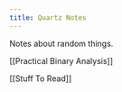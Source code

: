 ```yaml
---
title: Quartz Notes
---
```

Notes about random things.

[[Practical Binary Analysis]]


[[Stuff To Read]]
